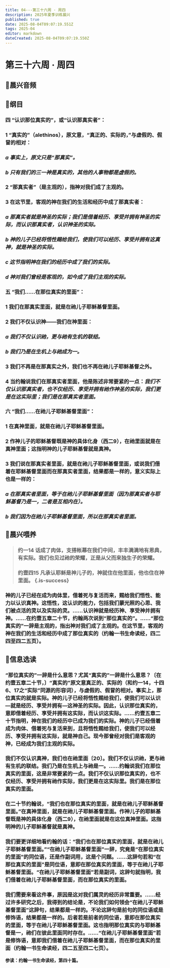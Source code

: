 ```yaml
---
title: 04---第三十六周 · 周四
description: 2025年夏季训练晨兴
published: true
date: 2025-08-04T09:07:19.551Z
tags: 2025-04
editor: markdown
dateCreated: 2025-08-04T09:07:19.550Z
---
```


# 第三十六周 · 周四
## 🎵晨兴音频

## 📖纲目

### 四    “认识那位真实的”，或“认识那真实者”：

### 1    “真实的”（alethinos），原文意，“真正的、实际的，”与虚假的、假冒的相对：

### *a    事实上，原文只是“那真实”。*

### *b    只有我们的三一神是真实的，其他的人事物都是虚假的。*

### 2    “那真实者”（是主观的），指神对我们成了主观的。

### 3    在这节里，客观的神在我们的生活和经历中成了那真实者：

### *a    那真实者就是神圣的实际；我们是借着经历、享受并拥有神圣的实际，而认识那真实者，认识神圣的实际。*

### *b    神的儿子已经将悟性赐给我们，使我们可以经历、享受并拥有这真神，就是神圣的实际。*

### *c    这节指明神在我们的经历中成了我们的实际。*

### *d    神对我们曾经是客观的，如今成了我们主观的实际。*

### 五    “我们……在那位真实的里面”：

### 1    我们在那真实里面，就是在祂儿子耶稣基督里面。

### 2    我们不仅认识神——我们在神里面：

### *a    我们不仅认识祂，更与祂有生机的联结。*

### *b    我们乃是在生机上与祂成为一。*

### 3    我们不再是在那真实之外，我们也不再在祂儿子耶稣基督之外。

### 4    当约翰说我们在那真实者里面，他是陈述非常要紧的一点：*我们不仅认识那真实者，也不仅经历、享受并拥有祂作神圣的实际，我们更是在这实际里；我们是在那真实者里面。*

### 六    “我们……在祂儿子耶稣基督里面”：

### 1    在真神里面，就是在祂儿子耶稣基督里面。

### 2    作神儿子的耶稣基督既是神的具体化身（西二9），在祂里面就是在真神里面；这指明神的儿子耶稣基督就是真神。

### 3    我们说在那真实者里面，就是在祂儿子耶稣基督里面，或说我们借着在耶稣基督里面而在那真实者里面，结果都是一样的，意义实际上也是一样的：

### *a    在那真实者里面，等于在祂儿子耶稣基督里面（因为那真实者与耶稣基督乃是一，二者是互相内在）。*

### *b    我们因为在祂儿子耶稣基督里面，所以在那真实者里面。*

## 📖晨兴喂养

>### **约一14    话成了肉体，支搭帐幕在我们中间，丰丰满满地有恩典，有实际。我们也见过祂的荣耀，正是从父而来独生子的荣耀。**
>
>### **约壹四15    凡承认耶稣是神儿子的，神就住在他里面，他也住在神里面。** {.is-success}

### 神的儿子已经在成为肉体里，借着死与复活而来，赐给我们悟性、能力以认识真神。这悟性，这认识的能力，包括我们蒙光照的心思、我们被点活的灵以及实际的灵。……认识神就是经历神、享受神并拥有神。……在约壹五章二十节，约翰两次说到“那位真实的”。……“那位真实的”一辞是主观的，指出神对我们成了主观的。在这节里，客观的神在我们的生活和经历中成了那位真实的（约翰一书生命读经，四二四至四二五页）。

## 📖信息选读

### “那位真实的”一辞是什么意思？尤其“真实的”一辞是什么意思？〔在约壹五章二十节，〕“真实的”原文意真正的、实际的（和约一14，十四6、17之“实际”同源的形容词），与虚假的、假冒的相对。事实上，那位真实的就是实际。神的儿子已经将悟性赐给我们，使我们可以认识—就是经历、享受并拥有—这神圣的实际。因此，认识那位真实的，意即借着经历、享受并拥有这实际，而认识这实际。……约壹五章二十节指明，神在我们的经历中已成为我们的实际。神的儿子已经借着成为肉体、借着死与复活来到，且将悟性赐给我们，使我们可以经历、享受并拥有这实际，就是神自己。现今那曾经对我们是客观的神，已经成为我们主观的实际。

### 我们不仅认识真神，我们也在祂里面〔20〕。我们不仅认识祂，更与祂有生机的联结。我们乃是在生机上与祂是一。……约翰说我们在那位真实的里面，这是非常要紧的一点。我们不仅认识那位真实的，也不仅经历、享受并拥有祂作实际，我们更是在这实际里。我们是在那位真实的里面。

### 在二十节约翰说，“我们也在那位真实的里面，就是在祂儿子耶稣基督里面。”在真神里面，就是在祂儿子耶稣基督里面。作神儿子的耶稣基督既是神的具体化身（西二9），在祂里面就是在这位真神里面。这指明神的儿子耶稣基督就是真神。

### 我们要更详细地看约翰的话：“我们也在那位真实的里面，就是在祂儿子耶稣基督里面。”“在祂儿子耶稣基督里面”一辞，究竟是“在那位真实的里面”的同位语，还是作副词用，这是个问题。……这辞句若和“在那位真实的里面”是同位语，意即在那位真实的里面，等于在祂儿子耶稣基督里面。“在祂儿子耶稣基督里面”若是副词，这辞句就指明，我们借着在祂儿子耶稣基督里面，而在那位真实的里面。

### 我们需要来看这件事，原因是这对我们属灵的经历非常重要。……经过许多研究之后，我得到的结论是，不论我们如何领会“在祂儿子耶稣基督里面”这辞句，结果都是一样的。不论这辞句是前句的同位语或是修饰语，结果都是一样的。后者若是前者的同位语，意即在那位真实的里面，等于在祂儿子耶稣基督里面。这也指明那位真实的与耶稣基督是一，祂们在彼此里面同时存在。……“在祂儿子耶稣基督里面”若是修饰语，意即我们借着在祂儿子耶稣基督里面，而在那位真实的里面（约翰一书生命读经，四二五至四二七页）。

**参读：约翰一书生命读经，第四十篇。**
<!-- Google tag (gtag.js) -->
<script async src="https://www.googletagmanager.com/gtag/js?id=G-1P8709Z16T"></script>
<script>
  window.dataLayer = window.dataLayer || [];
  function gtag(){dataLayer.push(arguments);}
  gtag('js', new Date());

  gtag('config', 'G-1P8709Z16T');
</script>